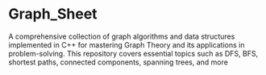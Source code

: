 # Graph_Sheet
A comprehensive collection of graph algorithms and data structures implemented in C++ for mastering Graph Theory and its applications in problem-solving. This repository covers essential topics such as DFS, BFS, shortest paths, connected components, spanning trees, and more
